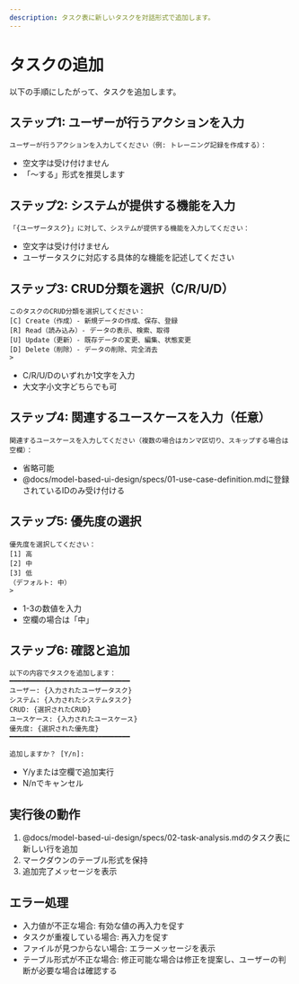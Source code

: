```yaml
---
description: タスク表に新しいタスクを対話形式で追加します。
---
```


# タスクの追加

以下の手順にしたがって、タスクを追加します。

## ステップ1: ユーザーが行うアクションを入力

```text
ユーザーが行うアクションを入力してください（例: トレーニング記録を作成する）：
```

- 空文字は受け付けません
- 「〜する」形式を推奨します

## ステップ2: システムが提供する機能を入力

```text
「{ユーザータスク}」に対して、システムが提供する機能を入力してください：
```

- 空文字は受け付けません
- ユーザータスクに対応する具体的な機能を記述してください

## ステップ3: CRUD分類を選択（C/R/U/D）

```text
このタスクのCRUD分類を選択してください：
[C] Create（作成）- 新規データの作成、保存、登録
[R] Read（読み込み）- データの表示、検索、取得
[U] Update（更新）- 既存データの変更、編集、状態変更
[D] Delete（削除）- データの削除、完全消去
> 
```

- C/R/U/Dのいずれか1文字を入力
- 大文字小文字どちらでも可

## ステップ4: 関連するユースケースを入力（任意）

```text
関連するユースケースを入力してください（複数の場合はカンマ区切り、スキップする場合は空欄）：
```

- 省略可能
- @docs/model-based-ui-design/specs/01-use-case-definition.mdに登録されているIDのみ受け付ける

## ステップ5: 優先度の選択

```text
優先度を選択してください：
[1] 高
[2] 中
[3] 低
（デフォルト: 中）
> 
```

- 1-3の数値を入力
- 空欄の場合は「中」

## ステップ6: 確認と追加

```text
以下の内容でタスクを追加します：
━━━━━━━━━━━━━━━━━━━━━━━━━━━━━━
ユーザー: {入力されたユーザータスク}
システム: {入力されたシステムタスク}
CRUD: {選択されたCRUD}
ユースケース: {入力されたユースケース}
優先度: {選択された優先度}
━━━━━━━━━━━━━━━━━━━━━━━━━━━━━━

追加しますか？ [Y/n]: 
```

- Y/yまたは空欄で追加実行
- N/nでキャンセル

## 実行後の動作

1. @docs/model-based-ui-design/specs/02-task-analysis.mdのタスク表に新しい行を追加
2. マークダウンのテーブル形式を保持
3. 追加完了メッセージを表示

## エラー処理

- 入力値が不正な場合: 有効な値の再入力を促す
- タスクが重複している場合: 再入力を促す
- ファイルが見つからない場合: エラーメッセージを表示
- テーブル形式が不正な場合: 修正可能な場合は修正を提案し、ユーザーの判断が必要な場合は確認する

